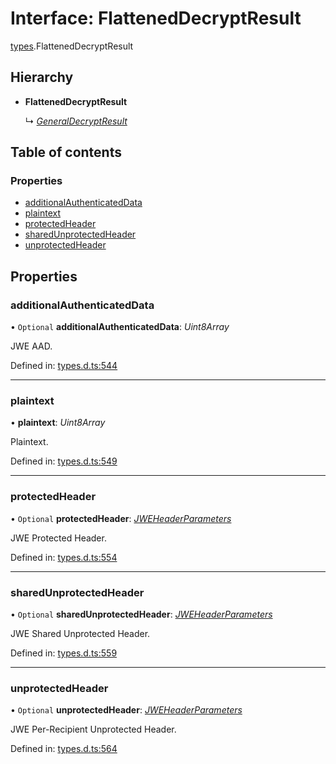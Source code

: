 # Interface: FlattenedDecryptResult

[types](../modules/types.md).FlattenedDecryptResult

## Hierarchy

* **FlattenedDecryptResult**

  ↳ [*GeneralDecryptResult*](types.generaldecryptresult.md)

## Table of contents

### Properties

- [additionalAuthenticatedData](types.flatteneddecryptresult.md#additionalauthenticateddata)
- [plaintext](types.flatteneddecryptresult.md#plaintext)
- [protectedHeader](types.flatteneddecryptresult.md#protectedheader)
- [sharedUnprotectedHeader](types.flatteneddecryptresult.md#sharedunprotectedheader)
- [unprotectedHeader](types.flatteneddecryptresult.md#unprotectedheader)

## Properties

### additionalAuthenticatedData

• `Optional` **additionalAuthenticatedData**: *Uint8Array*

JWE AAD.

Defined in: [types.d.ts:544](https://github.com/panva/jose/blob/v3.11.2/src/types.d.ts#L544)

___

### plaintext

• **plaintext**: *Uint8Array*

Plaintext.

Defined in: [types.d.ts:549](https://github.com/panva/jose/blob/v3.11.2/src/types.d.ts#L549)

___

### protectedHeader

• `Optional` **protectedHeader**: [*JWEHeaderParameters*](types.jweheaderparameters.md)

JWE Protected Header.

Defined in: [types.d.ts:554](https://github.com/panva/jose/blob/v3.11.2/src/types.d.ts#L554)

___

### sharedUnprotectedHeader

• `Optional` **sharedUnprotectedHeader**: [*JWEHeaderParameters*](types.jweheaderparameters.md)

JWE Shared Unprotected Header.

Defined in: [types.d.ts:559](https://github.com/panva/jose/blob/v3.11.2/src/types.d.ts#L559)

___

### unprotectedHeader

• `Optional` **unprotectedHeader**: [*JWEHeaderParameters*](types.jweheaderparameters.md)

JWE Per-Recipient Unprotected Header.

Defined in: [types.d.ts:564](https://github.com/panva/jose/blob/v3.11.2/src/types.d.ts#L564)
